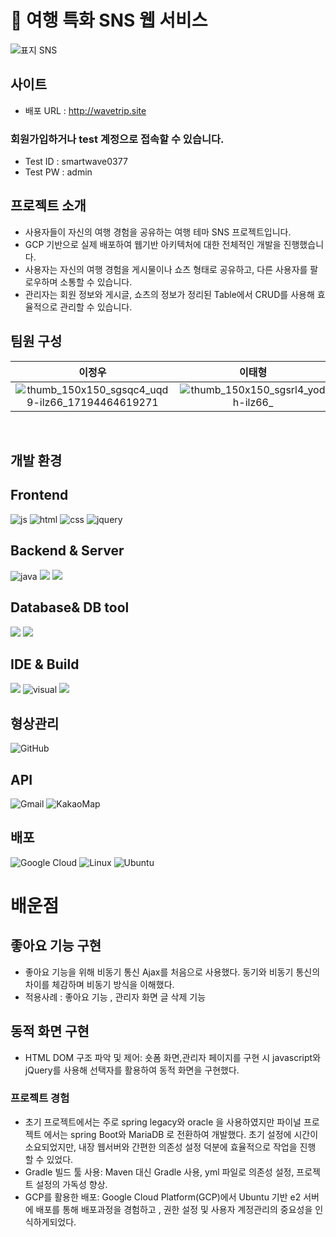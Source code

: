 # 🧳 여행 특화 SNS 웹 서비스 

![표지 SNS](https://github.com/user-attachments/assets/10024fb0-87d7-4f52-aab8-55e7dae16e35)

## 사이트
- 배포 URL : http://wavetrip.site
  
### 회원가입하거나 test 계정으로 접속할 수 있습니다.
- Test ID : smartwave0377
- Test PW : admin

## 프로젝트 소개

- 사용자들이 자신의 여행 경험을 공유하는 여행 테마 SNS 프로젝트입니다. 
- GCP 기반으로 실제 배포하여 웹기반 아키텍처에 대한 전체적인 개발을 진행했습니다.
- 사용자는 자신의 여행 경험을 게시물이나 쇼츠 형태로 공유하고, 다른 사용자를 팔로우하며 소통할 수 있습니다. 
- 관리자는 회원 정보와 게시글, 쇼츠의 정보가 정리된 Table에서 CRUD를 사용해 효율적으로 관리할 수 있습니다.

## 팀원 구성

<div align="center">

| **이정우** | **이태형** | **김도영** |
| :------: |  :------: | :------: |
| ![thumb_150x150_sgsqc4_uqd9-ilz66_17194464619271](https://github.com/user-attachments/assets/229964de-031f-461d-b270-1efb73333195)|![thumb_150x150_sgsrl4_yodh-ilz66_](https://github.com/user-attachments/assets/c50c3825-55ef-4b82-991d-6e5fb7a52847) |![thumb_150x150_sgsrbt_5zx9-ilz66_2024071600024](https://github.com/user-attachments/assets/c19e442c-d703-40ba-aa91-129ad521e5d6) |

</div>
<br>

## 개발 환경

## Frontend
![js](https://img.shields.io/badge/JavaScript-F7DF1E?style=for-the-badge&logo=JavaScript&logoColor=white)
![html](https://img.shields.io/badge/HTML5-E34F26?style=for-the-badge&logo=html5&logoColor=white)
![css](https://img.shields.io/badge/CSS3-1572B6?style=for-the-badge&logo=css3&logoColor=white)
![jquery](https://img.shields.io/badge/jQuery-0769AD?style=for-the-badge&logo=jquery&logoColor=white)
## Backend & Server     
![java](https://img.shields.io/badge/Java-ED8B00?style=for-the-badge&logo=openjdk&logoColor=white)
<img src="https://img.shields.io/badge/springboot-6DB33F?style=for-the-badge&logo=springboot&logoColor=white">
<img src="https://img.shields.io/badge/apache tomcat-F8DC75?style=for-the-badge&logo=apachetomcat&logoColor=white">
 ## Database& DB tool            
<img src="https://img.shields.io/badge/mariaDB-003545?style=for-the-badge&logo=mariaDB&logoColor=white"> <img src="https://img.shields.io/badge/dbeaver-382923?style=for-the-badge&logo=dbeaver&logoColor=white">
## IDE & Build  
<img src="https://img.shields.io/badge/intellij IDEA-000000?style=for-the-badge&logo=intellij IDEA&logoColor=white"> ![visual](https://img.shields.io/badge/Visual_Studio_Code-0078D4?style=for-the-badge&logo=visual%20studio%20code&logoColor=white)
<img src="https://img.shields.io/badge/gradle-02303A?style=for-the-badge&logo=gradle&logoColor=white">
## 형상관리 
![GitHub](https://img.shields.io/badge/github-%23121011.svg?style=for-the-badge&logo=github&logoColor=white)
## API
![Gmail](https://img.shields.io/badge/Gmail-D14836?style=for-the-badge&logo=gmail&logoColor=white)
![KakaoMap](https://img.shields.io/badge/kakao_Map-ffcd00.svg?style=for-the-badge&logo=kakaomap&logoColor=000000)
## 배포
![Google Cloud](https://img.shields.io/badge/Google_Cloud_Platform-%234285F4.svg?style=for-the-badge&logo=google-cloud-platform&logoColor=white)
![Linux](https://img.shields.io/badge/Linux-FCC624?style=for-the-badge&logo=linux&logoColor=black)
![Ubuntu](https://img.shields.io/badge/Ubuntu-E95420?style=for-the-badge&logo=ubuntu&logoColor=white)

# 배운점
   ## 좋아요 기능 구현
   - 좋아요 기능을 위해 비동기 통신 Ajax를 처음으로 사용했다. 동기와 비동기 통신의 차이를 체감하며 비동기 방식을 이해했다.
   - 적용사례 : 좋아요 기능 , 관리자 화면 글 삭제 기능
   ## 동적 화면 구현
   - HTML DOM 구조 파악 및 제어: 숏폼 화면,관리자 페이지를 구현 시 javascript와 jQuery를 사용해 선택자를 활용하여 동적 화면을 구현했다.
   ### 프로젝트 경험
   - 초기 프로젝트에서는 주로 spring legacy와 oracle 을 사용하였지만 파이널 프로젝트 에서는 spring Boot와 MariaDB 로 전환하여 개발했다. 초기 설정에 시간이 소요되었지만, 내장 웹서버와 간편한 의존성 설정 덕분에 효율적으로 작업을 진행 할 수 있었다.
   - Gradle 빌드 툴 사용: Maven 대신 Gradle 사용, yml 파일로 의존성 설정, 프로젝트 설정의 가독성 향상.
   - GCP를 활용한 배포: Google Cloud Platform(GCP)에서 Ubuntu 기반 e2 서버에 배포를 통해 배포과정을 경험하고 , 권한 설정 및 사용자 계정관리의 중요성을 인식하게되었다.

